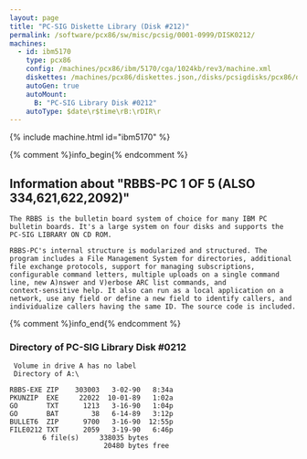 ```yaml
---
layout: page
title: "PC-SIG Diskette Library (Disk #212)"
permalink: /software/pcx86/sw/misc/pcsig/0001-0999/DISK0212/
machines:
  - id: ibm5170
    type: pcx86
    config: /machines/pcx86/ibm/5170/cga/1024kb/rev3/machine.xml
    diskettes: /machines/pcx86/diskettes.json,/disks/pcsigdisks/pcx86/diskettes.json
    autoGen: true
    autoMount:
      B: "PC-SIG Library Disk #0212"
    autoType: $date\r$time\rB:\rDIR\r
---
```


{% include machine.html id="ibm5170" %}

{% comment %}info_begin{% endcomment %}

## Information about "RBBS-PC 1 OF 5 (ALSO 334,621,622,2092)"

    The RBBS is the bulletin board system of choice for many IBM PC
    bulletin boards. It's a large system on four disks and supports the
    PC-SIG LIBRARY ON CD ROM.
    
    RBBS-PC's internal structure is modularized and structured. The
    program includes a File Management System for directories, additional
    file exchange protocols, support for managing subscriptions,
    configurable command letters, multiple uploads on a single command
    line, new A)nswer and V)erbose ARC list commands, and
    context-sensitive help. It also can run as a local application on a
    network, use any field or define a new field to identify callers, and
    individualize callers having the same ID. The source code is included.
{% comment %}info_end{% endcomment %}


### Directory of PC-SIG Library Disk #0212

     Volume in drive A has no label
     Directory of A:\

    RBBS-EXE ZIP    303003   3-02-90   8:34a
    PKUNZIP  EXE     22022  10-01-89   1:02a
    GO       TXT      1213   3-16-90   1:04p
    GO       BAT        38   6-14-89   3:12p
    BULLET6  ZIP      9700   3-16-90  12:55p
    FILE0212 TXT      2059   3-19-90   6:46p
            6 file(s)     338035 bytes
                           20480 bytes free
